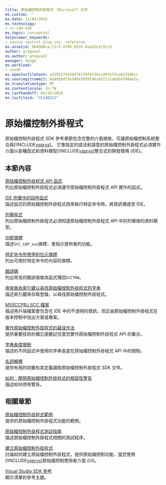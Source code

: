 ```yaml
---
title: 原始檔控制外掛程式 |Microsoft 文件
ms.custom: ''
ms.date: 11/04/2016
ms.technology:
- vs-ide-sdk
ms.topic: conceptual
helpviewer_keywords:
- source control plug-ins, reference
ms.assetid: 964980ca-21c5-4706-8535-6ea23e1c9cc9
author: gregvanl
ms.author: gregvanl
manager: douge
ms.workload:
- vssdk
ms.openlocfilehash: a3395275938d78178f6f39ccd0f67dca01194bcc
ms.sourcegitcommit: 6a9d5bd75e50947659fd6c837111a6a547884e2a
ms.translationtype: MT
ms.contentlocale: zh-TW
ms.lasthandoff: 04/16/2018
ms.locfileid: "31140212"
---
```

# <a name="source-control-plug-ins"></a>原始檔控制外掛程式
原始檔控制外掛程式 SDK 參考章節包含完整的介面規格，可讓原始檔控制系統整合與[!INCLUDE[vsprvs](../code-quality/includes/vsprvs_md.md)]。 它會指定的語法和語意的原始檔控制外掛程式必須實作介面以各種函式和資料類型[!INCLUDE[vsprvs](../code-quality/includes/vsprvs_md.md)]整合式的開發環境 (IDE)。  
  
## <a name="in-this-section"></a>本節內容  
 [原始檔控制外掛程式 API 函式](../extensibility/source-control-plug-in-api-functions.md)  
 列出原始檔控制外掛程式必須遵守原始檔控制外掛程式 API 實作的函式。  
  
 [IDE 所實作的回呼函式](../extensibility/callback-functions-implemented-by-the-ide.md)  
 描述函式的原始檔控制外掛程式用來執行特定命令時，將資訊傳遞至 IDE。  
  
 [列舉程式](../extensibility/enumerators.md)  
 列出原始檔控制外掛程式必須知道原始檔控制外掛程式 API 中的列舉值的資料類型。  
  
 [功能旗標](../extensibility/capability-flags.md)  
 描述`SCC_CAP_xxx`旗標，會指示提供者的功能。  
  
 [特定命令所使用的位元旗標](../extensibility/bitflags-used-by-specific-commands.md)  
 列出可用於特定命令的內容的旗標。  
  
 [錯誤碼](../extensibility/error-codes.md)  
 列出常見的錯誤值做為函式傳回`SCCTRN`。  
  
 [用來做為索引鍵以尋找原始檔控制外掛程式的字串](../extensibility/strings-used-as-keys-for-finding-a-source-control-plug-in.md)  
 描述索引鍵來存取登錄，以尋找原始檔控制外掛程式。  
  
 [MSSCCPRJ.SCC 檔案](../extensibility/mssccprj-scc-file.md)  
 描述用戶端檔案會包含在 IDE 中的不透明的資訊，但正由原始檔控制外掛程式在版本控制中找出方案或專案。  
  
 [實作原始檔控制外掛程式的最佳作法](../extensibility/best-practices-for-implementing-a-source-control-plug-in.md)  
 提供重要技術的備忘提醒記住當您實作原始檔控制外掛程式 API 的集合。  
  
 [字串長度限制](../extensibility/restrictions-on-string-lengths.md)  
 描述的不同函式中使用的字串長度在原始檔控制外掛程式 API 中的限制。  
  
 [名詞解釋](../extensibility/source-control-plug-in-glossary.md)  
 提供有用的詞彙和其定義讀取原始檔控制外掛程式 SDK 文件。  
  
 [如何︰關閉原始檔控制外掛程式的相容性警告](../extensibility/how-to-turn-off-compatibility-warnings-for-source-control-plug-ins.md)  
 描述如何停用警告。  
  
## <a name="related-sections"></a>相關章節  
 [原始檔控制外掛程式範例](http://msdn.microsoft.com/en-us/61de7d2b-71db-451e-8e3e-d41b11c7a4ca)  
 提供的原始檔控制外掛程式功能的範例。  
  
 [原始檔控制外掛程式測試指南](../extensibility/internals/test-guide-for-source-control-plug-ins.md)  
 描述原始檔控制外掛程式相關的測試程序。  
  
 [建立原始檔控制外掛程式](../extensibility/internals/creating-a-source-control-plug-in.md)  
 討論如何建立原始檔控制外掛程式，提供原始檔控制功能，當您使用[!INCLUDE[vsprvs](../code-quality/includes/vsprvs_md.md)]原始檔控制使用者介面 (UI)。  
  
 [Visual Studio SDK 參考](../extensibility/visual-studio-sdk-reference.md)  
 顯示清單的參考主題。
